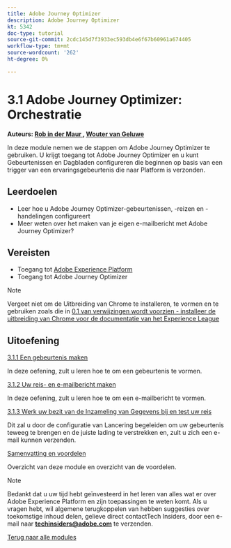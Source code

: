 ```yaml
---
title: Adobe Journey Optimizer
description: Adobe Journey Optimizer
kt: 5342
doc-type: tutorial
source-git-commit: 2cdc145d7f3933ec593db4e6f67b60961a674405
workflow-type: tm+mt
source-wordcount: '262'
ht-degree: 0%

---
```


# 3.1 Adobe Journey Optimizer: Orchestratie

**Auteurs: [ Rob in der Maur ](https://www.linkedin.com/in/ridmaur/), [ Wouter van Geluwe ](https://www.linkedin.com/in/woutervangeluwe/)**

In deze module nemen we de stappen om Adobe Journey Optimizer te gebruiken. U krijgt toegang tot Adobe Journey Optimizer en u kunt Gebeurtenissen en Dagbladen configureren die beginnen op basis van een trigger van een ervaringsgebeurtenis die naar Platform is verzonden.

## Leerdoelen

- Leer hoe u Adobe Journey Optimizer-gebeurtenissen, -reizen en -handelingen configureert
- Meer weten over het maken van je eigen e-mailbericht met Adobe Journey Optimizer?

## Vereisten

- Toegang tot [ Adobe Experience Platform ](https://experience.adobe.com/platform)
- Toegang tot Adobe Journey Optimizer

>[!NOTE]
>
>Vergeet niet om de Uitbreiding van Chrome te installeren, te vormen en te gebruiken zoals die in [ 0.1 van verwijzingen wordt voorzien - installeer de uitbreiding van Chrome voor de documentatie van het Experience League ](../../gettingstarted/gettingstarted/ex1.md)

## Uitoefening

[3.1.1 Een gebeurtenis maken](./ex1.md)

In deze oefening, zult u leren hoe te om een gebeurtenis te vormen.

[3.1.2 Uw reis- en e-mailbericht maken](./ex2.md)

In deze oefening, zult u leren hoe te om een e-mailbericht te vormen.

[3.1.3 Werk uw bezit van de Inzameling van Gegevens bij en test uw reis](./ex3.md)

Dit zal u door de configuratie van Lancering begeleiden om uw gebeurtenis teweeg te brengen en de juiste lading te verstrekken en, zult u zich een e-mail kunnen verzenden.

[Samenvatting en voordelen](./summary.md)

Overzicht van deze module en overzicht van de voordelen.

>[!NOTE]
>
>Bedankt dat u uw tijd hebt geïnvesteerd in het leren van alles wat er over Adobe Experience Platform en zijn toepassingen te weten komt. Als u vragen hebt, wil algemene terugkoppelen van hebben suggesties over toekomstige inhoud delen, gelieve direct contactTech Insiders, door een e-mail naar **techinsiders@adobe.com** te verzenden.

[Terug naar alle modules](../../../overview.md)
